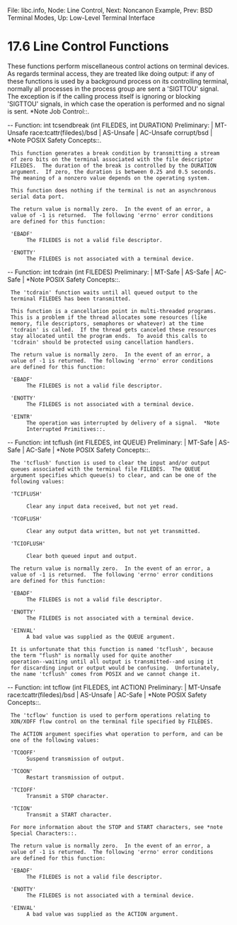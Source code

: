 File: libc.info,  Node: Line Control,  Next: Noncanon Example,  Prev: BSD Terminal Modes,  Up: Low-Level Terminal Interface

17.6 Line Control Functions
===========================

These functions perform miscellaneous control actions on terminal
devices.  As regards terminal access, they are treated like doing
output: if any of these functions is used by a background process on its
controlling terminal, normally all processes in the process group are
sent a 'SIGTTOU' signal.  The exception is if the calling process itself
is ignoring or blocking 'SIGTTOU' signals, in which case the operation
is performed and no signal is sent.  *Note Job Control::.

 -- Function: int tcsendbreak (int FILEDES, int DURATION)
     Preliminary: | MT-Unsafe race:tcattr(filedes)/bsd | AS-Unsafe |
     AC-Unsafe corrupt/bsd | *Note POSIX Safety Concepts::.

     This function generates a break condition by transmitting a stream
     of zero bits on the terminal associated with the file descriptor
     FILEDES.  The duration of the break is controlled by the DURATION
     argument.  If zero, the duration is between 0.25 and 0.5 seconds.
     The meaning of a nonzero value depends on the operating system.

     This function does nothing if the terminal is not an asynchronous
     serial data port.

     The return value is normally zero.  In the event of an error, a
     value of -1 is returned.  The following 'errno' error conditions
     are defined for this function:

     'EBADF'
          The FILEDES is not a valid file descriptor.

     'ENOTTY'
          The FILEDES is not associated with a terminal device.

 -- Function: int tcdrain (int FILEDES)
     Preliminary: | MT-Safe | AS-Safe | AC-Safe | *Note POSIX Safety
     Concepts::.

     The 'tcdrain' function waits until all queued output to the
     terminal FILEDES has been transmitted.

     This function is a cancellation point in multi-threaded programs.
     This is a problem if the thread allocates some resources (like
     memory, file descriptors, semaphores or whatever) at the time
     'tcdrain' is called.  If the thread gets canceled these resources
     stay allocated until the program ends.  To avoid this calls to
     'tcdrain' should be protected using cancellation handlers.

     The return value is normally zero.  In the event of an error, a
     value of -1 is returned.  The following 'errno' error conditions
     are defined for this function:

     'EBADF'
          The FILEDES is not a valid file descriptor.

     'ENOTTY'
          The FILEDES is not associated with a terminal device.

     'EINTR'
          The operation was interrupted by delivery of a signal.  *Note
          Interrupted Primitives::.

 -- Function: int tcflush (int FILEDES, int QUEUE)
     Preliminary: | MT-Safe | AS-Safe | AC-Safe | *Note POSIX Safety
     Concepts::.

     The 'tcflush' function is used to clear the input and/or output
     queues associated with the terminal file FILEDES.  The QUEUE
     argument specifies which queue(s) to clear, and can be one of the
     following values:

     'TCIFLUSH'

          Clear any input data received, but not yet read.

     'TCOFLUSH'

          Clear any output data written, but not yet transmitted.

     'TCIOFLUSH'

          Clear both queued input and output.

     The return value is normally zero.  In the event of an error, a
     value of -1 is returned.  The following 'errno' error conditions
     are defined for this function:

     'EBADF'
          The FILEDES is not a valid file descriptor.

     'ENOTTY'
          The FILEDES is not associated with a terminal device.

     'EINVAL'
          A bad value was supplied as the QUEUE argument.

     It is unfortunate that this function is named 'tcflush', because
     the term "flush" is normally used for quite another
     operation--waiting until all output is transmitted--and using it
     for discarding input or output would be confusing.  Unfortunately,
     the name 'tcflush' comes from POSIX and we cannot change it.

 -- Function: int tcflow (int FILEDES, int ACTION)
     Preliminary: | MT-Unsafe race:tcattr(filedes)/bsd | AS-Unsafe |
     AC-Safe | *Note POSIX Safety Concepts::.

     The 'tcflow' function is used to perform operations relating to
     XON/XOFF flow control on the terminal file specified by FILEDES.

     The ACTION argument specifies what operation to perform, and can be
     one of the following values:

     'TCOOFF'
          Suspend transmission of output.

     'TCOON'
          Restart transmission of output.

     'TCIOFF'
          Transmit a STOP character.

     'TCION'
          Transmit a START character.

     For more information about the STOP and START characters, see *note
     Special Characters::.

     The return value is normally zero.  In the event of an error, a
     value of -1 is returned.  The following 'errno' error conditions
     are defined for this function:

     'EBADF'
          The FILEDES is not a valid file descriptor.

     'ENOTTY'
          The FILEDES is not associated with a terminal device.

     'EINVAL'
          A bad value was supplied as the ACTION argument.

